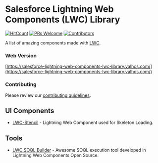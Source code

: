 # Salesforce Lightning Web Components (LWC) Library

[![HitCount](http://hits.dwyl.io/lucasvalhos/salesforce-lightning-web-components-lwc-library.svg)](http://hits.dwyl.io/lucasvalhos/salesforce-lightning-web-components-lwc-library)
[![PRs Welcome](https://img.shields.io/badge/PRs-welcome-brightgreen.svg?style=flat-square)](http://makeapullrequest.com)
[![Contributors](https://badgen.net/github/contributors/lucasvalhos/salesforce-lightning-web-components-lwc-library)](https://github.com/lucasvalhos/salesforce-lightning-web-components-lwc-library/graphs/contributors)

A list of amazing components made with [LWC](https://lwc.dev).

### Web Version
[https://salesforce-lightning-web-components-lwc-library.valhos.com/](https://salesforce-lightning-web-components-lwc-library.valhos.com/)

### Contributing

Please review our [contributing guidelines](https://github.com/lucasvalhos/salesforce-lightning-web-components-lwc-library/blob/master/CONTRIBUTING.md).


## UI Components

- [LWC-Stencil](https://github.com/gavignon/lwc-stencil) - Lightning Web Component used for Skeleton Loading.

## Tools

- [LWC SOQL Builder](https://github.com/LWC-Components/lwc-soql-builder) - Awesome SOQL execution tool developed in Lightning Web Components Open Source.
